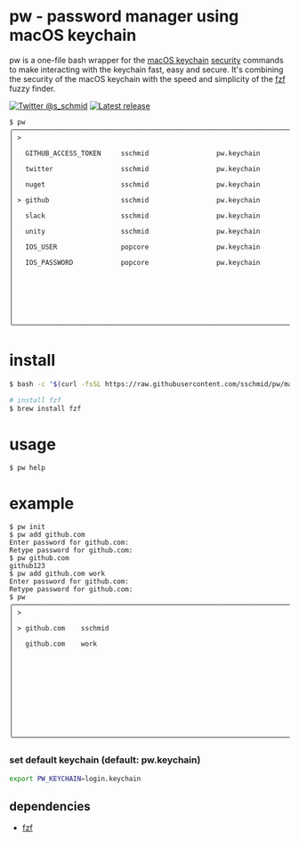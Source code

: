 # pw - password manager using macOS keychain

pw is a one-file bash wrapper for the [macOS keychain](https://developer.apple.com/documentation/security/keychain_services) [security](https://ss64.com/osx/security.html) commands to make interacting with the keychain fast, easy and secure. It's combining the security of the macOS keychain with the speed and simplicity of the [fzf](https://github.com/junegunn/fzf) fuzzy finder.

[![Twitter @s_schmid](https://img.shields.io/badge/twitter-follow%20%40s__schmid-blue.svg)](https://twitter.com/intent/follow?original_referer=https%3A%2F%2Fgithub.com%2Fsschmid%pw&screen_name=s_schmid&tw_p=followbutton)
[![Latest release](https://img.shields.io/github/release/sschmid/pw.svg)](https://github.com/sschmid/pw/releases)

```
$ pw
╭──────────────────────────────────────────────────────────────────────────────╮
│ >                                                                            │
│   GITHUB_ACCESS_TOKEN     sschmid                 pw.keychain                │
│   twitter                 sschmid                 pw.keychain                │
│   nuget                   sschmid                 pw.keychain                │
│ > github                  sschmid                 pw.keychain                │
│   slack                   sschmid                 pw.keychain                │
│   unity                   sschmid                 pw.keychain                │
│   IOS_USER                popcore                 pw.keychain                │
│   IOS_PASSWORD            popcore                 pw.keychain                │
│                                                                              │
│                                                                              │
│                                                                              │
╰──────────────────────────────────────────────────────────────────────────────╯
```

# install

```bash
$ bash -c "$(curl -fsSL https://raw.githubusercontent.com/sschmid/pw/main/install)"

# install fzf
$ brew install fzf
```

# usage

```
$ pw help
```

# example

```
$ pw init
$ pw add github.com
Enter password for github.com:
Retype password for github.com:
$ pw github.com
github123
$ pw add github.com work
Enter password for github.com:
Retype password for github.com:
$ pw
╭──────────────────────────────────────────────────────────────────────────────╮
│ >                                                                            │
│ > github.com    sschmid                                                      │
│   github.com    work                                                         │
│                                                                              │
│                                                                              │
│                                                                              │
│                                                                              │
│                                                                              │
╰──────────────────────────────────────────────────────────────────────────────╯
```

### set default keychain (default: pw.keychain)

```bash
export PW_KEYCHAIN=login.keychain
```

## dependencies
- [fzf](https://github.com/junegunn/fzf)
